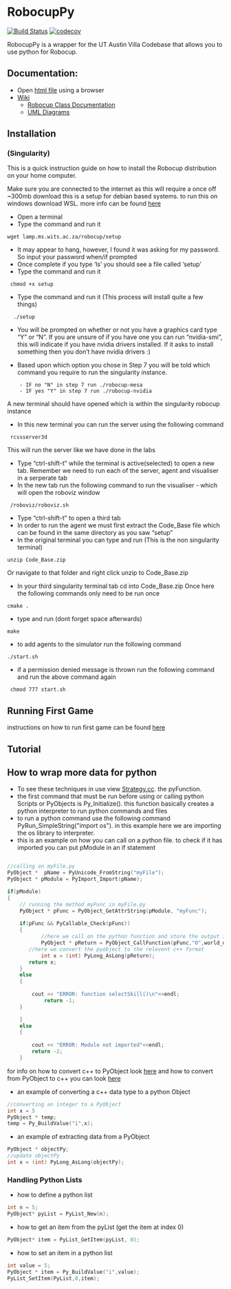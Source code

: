 # RobocupPy
[![Build Status](https://travis-ci.org/SD-Group-17/RobocupPy.svg?branch=core_test)](https://travis-ci.org/SD-Group-17/RobocupPy) [![codecov](https://codecov.io/gh/SD-Group-17/RobocupPy/branch/core_test/graph/badge.svg)](https://codecov.io/gh/SD-Group-17/RobocupPy)

RobocupPy is a wrapper for the UT Austin Villa Codebase that allows you to use python for Robocup.

## Documentation:
* Open [html file](https://github.com/SD-Group-17/RobocupPy/tree/core_test/Documentation/html) using a browser
* [Wiki](https://github.com/SD-Group-17/RobocupPy/wiki)
  * [Robocup Class Documentation](https://github.com/SD-Group-17/RobocupPy/wiki/Robocup-Class-Documentation)
  * [UML Diagrams](https://github.com/SD-Group-17/RobocupPy/wiki/UML)

## Installation
### (Singularity)
This is a quick instruction guide on how to install the Robocup distribution on your home computer.

Make sure you are connected to the internet as this will require a once off ~300mb download
this is a setup for debian based systems. to run this on windows download WSL. more info can be found [here](https://docs.microsoft.com/en-us/windows/wsl/install-win10)
* Open a terminal
* Type the command and run it
```
wget lamp.ms.wits.ac.za/robocup/setup
```
* It may appear to hang, however, I found it was asking for my password. So input your password when/if prompted
* Once complete if you type ‘ls’ you should see a file called ‘setup’
* Type the command and run it
```
 chmod +x setup
```
* Type the command and run it (This process will install quite a few things)
```
  ./setup
```
* You will be prompted on whether or not you have a graphics card type “Y” or “N”. If you are unsure of if you have one you can run “nvidia-smi”, this will indicate if you have nvidia drivers installed. If it asks to install something then you don’t have nvidia drivers :)

* Based upon which option you chose in Step 7 you will be told which command you require to run the singularity instance.

```
    - IF no "N" in step 7 run ./robocup-mesa
    - IF yes "Y" in step 7 run ./robocup-nvidia
```
A new terminal should have opened which is within the singularity robocup instance

* In this new terminal you can run the server using the following command
```
 rcssserver3d
```
This will run the server like we have done in the labs
* Type “ctrl-shift-t” while the terminal is active(selected) to open a new tab. Remember we need to run each of the server, agent and visualiser in a serperate tab
* In the new tab run the following command to run the visualiser - which will open the roboviz window
```
 /roboviz/roboviz.sh
```

* Type “ctrl-shift-t” to open a third tab
* In order to run the agent we must first extract the Code_Base file which can be found in the same directory as you saw “setup”
* In the original terminal you can type and run (This is the non singularity terminal)
```
unzip Code_Base.zip
```
Or navigate to that folder and right click unzip to Code_Base.zip
* In your third singularity terminal tab cd into Code_Base.zip
Once here the following commands only need to be run once

```
cmake .
```
* type and run (dont forget space afterwards)
```
make 
```
* to add agents to the simulator run the following command
```
./start.sh
```
* if a permission denied message is thrown run the following command and run the above command again
```
 chmod 777 start.sh
```

## Running First Game
instructions on how to run first game can be found [here](https://courses.ms.wits.ac.za/~branden/RoboCup/my-first-game.html)

## Tutorial

## How to wrap more data for python
* To see these techniques in use view [Strategy.cc](https://github.com/SD-Group-17/RobocupPy/blob/core_test/Code_Base/behaviors/strategy.cc). the pyFunction.
* the first command that must be run before using or calling python Scripts or PyObjects is Py_Initialize(). this function basically creates a python interpreter to run python commands and files
* to run a python command use the following command PyRun_SimpleString("import os"). in this example here we are importing the os library to interpreter.
* this is an example on how you can call on a python file. to check if it has imported you can put pModule in an if statement
```C++

//calling on myFile.py 
PyObject *  pName = PyUnicode_FromString("myFile");
PyObject * pModule = PyImport_Import(pName);

if(pModule)
{
	// running the method myFunc in myFile.py
	PyObject * pFunc = PyObject_GetAttrString(pModule, "myFunc"); 
       
	if(pFunc && PyCallable_Check(pFunc))
	{
           //here we call on the python function and store the output in a PyObject in this example we are sending in a list so we attach an O before world_data
           PyObject * pReturn = PyObject_CallFunction(pFunc,"O",world_data);
	   //here we convert the pyobject to the relevent c++ format
           int x = (int) PyLong_AsLong(pReturn);
	   return x;
	}
	else
	{
            
	    cout << "ERROR: function selectSkill()\n"<<endl;
            return -1;
	}

	}
	else
	{
        
		cout << "ERROR: Module not imported"<<endl;
        return -2;
	}
```
for info on how to convert c++ to PyObject look [here](https://docs.python.org/3/c-api/arg.html)
and how to convert from PyObject to c++ you can look [here](https://docs.python.org/3/c-api/long.html)

* an example of converting a c++ data type to a python Object
```C++
//converting an integer to a PyObject
int x = 5
PyObject * temp;
temp = Py_BuildValue("i",x);
```
* an example of extracting data from a PyObject 
```C++
PyObject * objectPy;
//update objectPy
int x = (int) PyLong_AsLong(objectPy);
```

### Handling Python Lists 
* how to define a python list
```C++
int n = 5;
PyObject* pyList = PyList_New(n);
```
* how to get an item from the pyList (get the item at index 0)
```C++
PyObject* item = PyList_GetItem(pyList, 0);
```
* how to set an item in a python list
```C++
int value = 5;
PyObject * item = Py_BuildValue("i",value);
PyList_SetItem(PyList,0,item);
```
